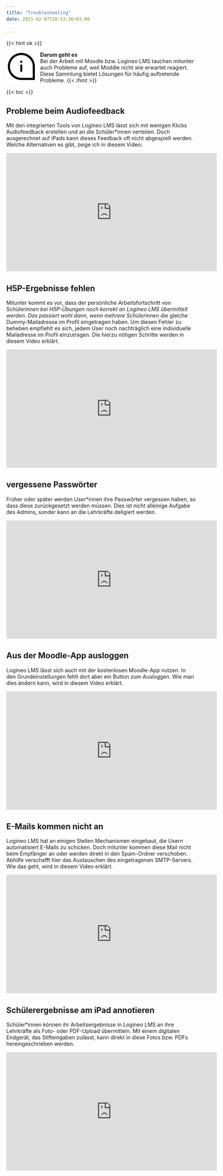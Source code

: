 ```yaml
---
title: "Troubleshooting"
date: 2021-02-07T20:53:36+01:00

---
```

{{< hint ok >}}

<img src="/images/noun_Info_817970.svg" height="80px"
     alt="info"
     style="float: left; margin-right: 10px;" />
**Darum geht es**\
 Bei der Arbeit mit Moodle bzw. Logineo LMS tauchen mitunter auch Probleme auf, weil Moddle nicht wie erwartet reagiert. Diese Sammlung bietet Lösungen für häufig auftretende Probleme.
{{< /hint >}}

{{< toc >}}

## Probleme beim Audiofeedback

Mit den integrierten Tools von Logineo LMS lässt sich mit wenigen Klicks Audiofeedback erstellen und an die Schüler*innen verteilen. Doch ausgerechnet auf iPads kann dieses Feedback oft nicht abgespielt werden. Welche Alternativen es gibt, zeige ich in diesem Video:

<iframe width="560" height="315" src="https://www.youtube-nocookie.com/embed/RI5iWJpIpqE" frameborder="0" allow="accelerometer; autoplay; clipboard-write; encrypted-media; gyroscope; picture-in-picture" allowfullscreen></iframe>


## H5P-Ergebnisse fehlen

Mitunter kommt es vor, dass der persönliche Arbeitsfortschritt von Schüler*innen bei H5P-Übungen noch korrekt an Logineo LMS übermittelt werden. Das passiert wohl dann, wenn mehrere Schüler*innen die gleiche Dummy-Mailadresse im Profil eingetragen haben. Um diesen Fehler zu beheben empfiehlt es sich, jedem User noch nachträglich eine individuelle Mailadresse im Profil einzutragen.  Die hierzu nötigen Schritte werden in diesem Video erklärt.

<iframe width="560" height="315" src="https://www.youtube-nocookie.com/embed/vUNjaOYQOOE" frameborder="0" allow="accelerometer; autoplay; clipboard-write; encrypted-media; gyroscope; picture-in-picture" allowfullscreen></iframe>


## vergessene Passwörter

Früher oder später werden User*innen ihre Passwörter vergessen haben, so dass diese zurückgesetzt werden müssen. Dies ist nicht alleinige Aufgabe des Admins, sonder kann an die Lehrkräfte deligiert werden.

<iframe width="560" height="315" src="https://www.youtube-nocookie.com/embed/9WSGrn1o9u4" frameborder="0" allow="accelerometer; autoplay; clipboard-write; encrypted-media; gyroscope; picture-in-picture" allowfullscreen></iframe>

## Aus der Moodle-App ausloggen
Logineo LMS lässt sich auch mit der kostenlosen Moodle-App nutzen. In den Grundeinstellungen fehlt dort aber ein Button zum Ausloggen. Wie man dies ändern kann, wird in diesem Video erklärt.

<iframe width="560" height="315" src="https://www.youtube-nocookie.com/embed/F_Jup0kJAi4" frameborder="0" allow="accelerometer; autoplay; clipboard-write; encrypted-media; gyroscope; picture-in-picture" allowfullscreen></iframe>


## E-Mails kommen nicht an

Logineo LMS hat an einigen Stellen Mechanismen eingebaut, die Usern automatisiert E-Mails zu schicken. Doch mitunter kommen diese Mail nicht beim Empfänger an oder werden direkt in den Spam-Ordner verschoben. Abhilfe verschafft hier das Austauschen des eingetragenen SMTP-Servers. Wie das geht, wird in diesem Video erklärt.

<iframe width="560" height="315" src="https://www.youtube-nocookie.com/embed/rzk8rv6D7uQ" frameborder="0" allow="accelerometer; autoplay; clipboard-write; encrypted-media; gyroscope; picture-in-picture" allowfullscreen></iframe>

## Schülerergebnisse am iPad annotieren

Schüler*innen können ihr Arbeitsergebnisse in Logineo LMS an ihre Lehrkräfte als Foto- oder PDF-Upload übermitteln. Mit einem digitalen Endgerät, das Stifteingaben zulässt, kann direkt in diese Fotos bzw. PDFs hereingeschrieben werden.

<iframe width="560" height="315" src="https://www.youtube-nocookie.com/embed/j3n25ynAlm8" frameborder="0" allow="accelerometer; autoplay; clipboard-write; encrypted-media; gyroscope; picture-in-picture" allowfullscreen></iframe>
